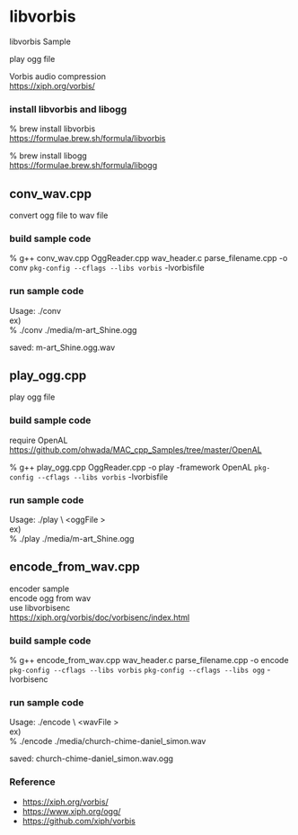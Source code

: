 libvorbis
===============

libvorbis Sample <br/>

play ogg file <br/>

Vorbis audio compression <br/>
https://xiph.org/vorbis/ <br/>


### install libvorbis and libogg
% brew install libvorbis <br/>
https://formulae.brew.sh/formula/libvorbis <br/>

% brew install libogg <br/>
https://formulae.brew.sh/formula/libogg <br/>

## conv_wav.cpp
convert ogg file to wav file <br/>

### build sample code 
% g++ conv_wav.cpp OggReader.cpp wav_header.c parse_filename.cpp -o conv `pkg-config --cflags --libs vorbis`  -lvorbisfile

### run sample code 
Usage: ./conv <oggFile> <br/> 
ex) <br/>
%  ./conv ./media/m-art_Shine.ogg <br/> 

saved: m-art_Shine.ogg.wav <br/>

## play_ogg.cpp
play ogg file <br/>

### build sample code 
require OpenAL <br/>
https://github.com/ohwada/MAC_cpp_Samples/tree/master/OpenAL <br/>

% g++ play_ogg.cpp OggReader.cpp -o play -framework OpenAL `pkg-config --cflags --libs vorbis` -lvorbisfile

### run sample code 
Usage: ./play \ <oggFile \> <br/> 
ex) <br/>
% ./play ./media/m-art_Shine.ogg <br/>

## encode_from_wav.cpp
encoder sample <br/>
encode ogg from wav <br/>
use libvorbisenc <br/>
https://xiph.org/vorbis/doc/vorbisenc/index.html  <br/>

### build sample code 
% g++ encode_from_wav.cpp wav_header.c parse_filename.cpp -o encode  `pkg-config --cflags --libs vorbis` `pkg-config --cflags --libs ogg`  -lvorbisenc

### run sample code 
Usage: ./encode \ <wavFile \> <br/>
ex) <br/>
%  ./encode ./media/church-chime-daniel_simon.wav <br/>

saved: church-chime-daniel_simon.wav.ogg

### Reference <br/>
- https://xiph.org/vorbis/
- https://www.xiph.org/ogg/
- https://github.com/xiph/vorbis

